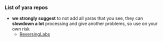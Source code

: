 ### List of yara repos

* __we strongly suggest__ to not add all yaras that you see, they can __slowdown a lot__ processing and give another problems, so use on your own risk
  * [ReversingLabs](https://github.com/reversinglabs/reversinglabs-yara-rules/tree/develop/yara)
